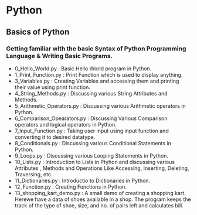 # Python
## Basics of Python
### Getting familiar with the basic Syntax of Python Programming Language & Writing Basic Programs.
- 0_Hello_World.py : Basic Hello World program in Python.
- 1_Print_Function.py : Print Function which is used to display anything.
- 3_Variables.py : Creating Variables and accessing them and printing their value using print function.
- 4_String_Methods.py : Discussing various String Attributes and Methods.
- 5_Arithmetic_Operators.py : Discussing various Arithmetic operators in Python.
- 6_Comparison_Opearators.py : Discussing Various Comparison operators and logical operators in Python.
- 7_Input_Function.py : Taking user input using input function and converting it to desired datatype.
- 8_Conditionals.py : Discussing various Conditional Statements in Python.
- 9_Loops.py : Discussing various Looping Statements in Python.
- 10_Lists.py : Introduction to Lists in Ptyhon and discussing various Attributes , Methods and Operations Like Accessing,           Inserting, Deleting, Traversing, etc. 
- 11_Dictionaries.py : Introductio to Dictionaries in Python.
- 12_Function.py : Creating Functions in Python.
- 13_shopping_kart_demo.py : A small demo of creating a shopping kart. Herewe have a data of shoes available in a shop. The           program keeps the track of the type of shoe, size, and no. of pairs left and calculates bill. 
	
